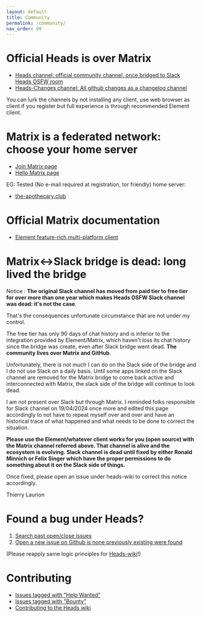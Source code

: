 ```yaml
---
layout: default
title: Community
permalink: /community/
nav_order: 99
---
```


Official Heads is over Matrix
===

* [Heads channel: official community channel, once bridged to Slack Heads OSFW room](https://matrix.to/#/#OSFW-Heads:matrix.org)
* [Heads-Changes channel: All github changes as a changelog channel](https://matrix.to/#/#Heads-verbose:matrix.org)

You can lurk the channels by not installing any client, use web browser as client if you register but full experience is through recommended Element client.

Matrix is a federated network: choose your home server
====
* [Join Matrix page](https://servers.joinmatrix.org/)
* [Hello Matrix page](https://www.hello-matrix.net/public_servers.php)

EG: Tested (No e-mail required at registration, tor friendly) home server: 
* [the-apothecary.club](https://the-apothecary.club/)

Official Matrix documentation
====
* [Element feature-rich multi-platform client](https://element.io/help)

Matrix<->Slack bridge is dead: long lived the bridge
====

Notice : **The original Slack channel has moved from paid tier to free tier for over more than one year which makes Heads OSFW Slack channel was dead: it's not the case**.

That's the consequences unfortunate circumstance that are not under my control.

The free tier has only 90 days of chat history and is inferior to the integration provided by Element/Matrix, which haven't loss its chat history since the bridge was create, even after Slack bridge went dead. 
**The community lives over Matrix and GitHub**. 

Unfortunately, there is not much I can do on the Slack side of the bridge and I do not use Slack on a daily basis.
Until some apps linked on the Slack channel are removed for the Matrix bridge to come back active and interconnected with Matrix, the slack side of the bridge will continue to look dead.

I am not present over Slack but through Matrix. 
I reminded folks responsible for Slack channel on 19/04/2024 once more and edited this page accordingly to not have to repeat myself over and over and have an historical trace of what happened and what needs to be done to correct the situation.

**Please use the Element/whatever client works for you (open source) with the Matrix channel referred above. That channel is alive and the ecosystem is evolving. Slack channel is dead until fixed by either Ronald Minnich or Felix Singer which have the proper permissions to do something about it on the Slack side of things.**

Once fixed, please open an issue under heads-wiki to correct this notice accordingly. 

Thierry Laurion 


Found a bug under Heads?
===

1. [Search past open/close issues](https://github.com/linuxboot/heads/issues?q=is%3Aissue+%22My+issue+keywords%22)
2. [Open a new issue on Github is none previously existing were found](https://github.com/osresearch/heads/issues)

(Please reapply same logic principles for [Heads-wiki](https://github.com/linuxboot/heads-wiki/issues/)!)

Contributing
====

* [Issues tagged with "Help Wanted"](https://github.com/osresearch/heads/labels/help%20wanted)
* [Issues tagged with "Bounty"](https://github.com/osresearch/heads/labels/Bounty)
* [Contributing to the Heads wiki](/Contributing-to-Heads-wiki/)
